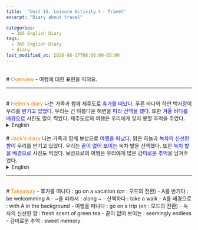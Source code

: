 ```yaml
---
title:  "Unit 15. Leisure Activity Ⅰ - Travel"
excerpt: "Diary about travel"

categories:
  - 365 English Diary
tags:
  - 365 English Diary
  - diary
last_modified_at: 2020-08-17T08:06:00-05:00
---
```

<!--
%% color
%% 주황색 : <span style="color:#FF8000"></span>
%% 파란색 : <span style="color:#0000FF"></span>
%% 빨간색 : <span style="color:#FF0000"></span>
%% 초록색 : <span style="color:#00FF00"></span>
%% 보라색 : <span style="color:#9A2EFE"></span>

주어 -> 서술어 -> 서술어 뒷자리 순으로 사고.

<span style="color:blue">
</span>
-->
<br>
# <span style="color:#FF8000">Overview</span>
- 여행에 대한 표현을 익혀요.
  
----
<br>
# <span style="color:#FF8000">Helen's diary</span>
나는 가족과 함께 제주도로 <span style="color:blue">휴가를 떠났다.</span>  
푸른 바다와 하얀 백사장이 우리를 <span style="color:blue">반기고 있었다.</span>  
우리는 긴 아름다운 해변을 <span style="color:blue">따라</span> <span style="color:blue">산책을 했다.</span>  
또한 <span style="color:blue">겨울 바다를 배경으로</span> 사진도 많이 찍었다.  
제주도로의 여행은 우리에게 잊지 못할 추억을 주었다.  
  
<details>
<summary>English</summary>
<div markdown="1">
I <span style="color:blue">went on vacation</span> to Jeju Island with my family.  
The blue sea and white beach <span style="color:blue">were welcoming</span> us.  
We <span style="color:blue">took a walk along</span> the long beautiful beach.  
We also took many pictures <span style="color:blue">with the winter sea in the background.</span>  
Our trip to Jeju Island gave us unforgettable memories.  
</div>
</details>
<br>
# <span style="color:#FF8000">Jack's diary</span>
나는 가족과 함께 보성으로 <span style="color:blue">여행을 떠났다.</span>  
맑은 하늘과 <span style="color:blue">녹차의 신선한 향</span>이 우리를 반기고 있었다.  
우리는 <span style="color:blue">끝이 없어 보이는</span> 녹차 밭을 산책했다.  
또한 <span style="color:blue">녹차 밭을 배경으로</span> 사진도 찍었다.  
보성으로의 여행은 우리에게 많은 <span style="color:blue">감미로운 추억</span>을 남겨주었다.  
  
<details>
<summary>English</summary>
<div markdown="1">
I <span style="color:blue">went on a trip</span> to Boseong with my family.  
The clear sky and <span style="color:blue">fresh scent of green tea</span> were welcoming us.  
We took a walk through the <span style="color:blue">seemingly endless</span> fields.  
We also took some photos <span style="color:blue">with the green tea fields in the background.</span>  
Our trip to Boseong left us with many <span style="color:blue">sweet memories.</span>  
</div>
</details>
  
----
<br>
# <span style="color:#FF8000">Takeaway</span>
- 휴가를 떠나다 : go on a vacation (on : 모드의 전환)
- A를 반기다 : be welcomming A
- ~을 따라서 : along ~
- 산책하다 : take a walk
- A를 배경으로 : with A in the background
- 여행을 떠나다 : go on a trip (on : 모드의 전환)
- 녹차의 신선한 향 : fresh scent of green tea
- 끝이 없어 보이는 : seemingly endless
- 감미로운 추억 : sweet memory